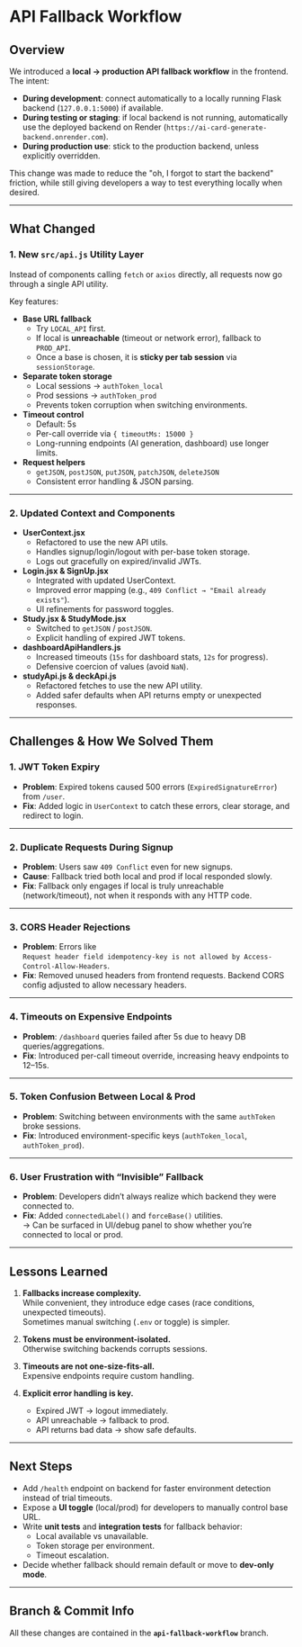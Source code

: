 # API Fallback Workflow

## Overview

We introduced a **local → production API fallback workflow** in the frontend.  
The intent:

- **During development**: connect automatically to a locally running Flask backend (`127.0.0.1:5000`) if available.
- **During testing or staging**: if local backend is not running, automatically use the deployed backend on Render (`https://ai-card-generate-backend.onrender.com`).
- **During production use**: stick to the production backend, unless explicitly overridden.

This change was made to reduce the "oh, I forgot to start the backend" friction, while still giving developers a way to test everything locally when desired.

---

## What Changed

### 1. New `src/api.js` Utility Layer

Instead of components calling `fetch` or `axios` directly, all requests now go through a single API utility.

Key features:

- **Base URL fallback**
  - Try `LOCAL_API` first.
  - If local is **unreachable** (timeout or network error), fallback to `PROD_API`.
  - Once a base is chosen, it is **sticky per tab session** via `sessionStorage`.
- **Separate token storage**
  - Local sessions → `authToken_local`
  - Prod sessions → `authToken_prod`
  - Prevents token corruption when switching environments.
- **Timeout control**
  - Default: 5s
  - Per-call override via `{ timeoutMs: 15000 }`
  - Long-running endpoints (AI generation, dashboard) use longer limits.
- **Request helpers**
  - `getJSON`, `postJSON`, `putJSON`, `patchJSON`, `deleteJSON`
  - Consistent error handling & JSON parsing.

---

### 2. Updated Context and Components

- **UserContext.jsx**
  - Refactored to use the new API utils.
  - Handles signup/login/logout with per-base token storage.
  - Logs out gracefully on expired/invalid JWTs.
- **Login.jsx & SignUp.jsx**
  - Integrated with updated UserContext.
  - Improved error mapping (e.g., `409 Conflict → "Email already exists"`).
  - UI refinements for password toggles.
- **Study.jsx & StudyMode.jsx**
  - Switched to `getJSON` / `postJSON`.
  - Explicit handling of expired JWT tokens.
- **dashboardApiHandlers.js**
  - Increased timeouts (`15s` for dashboard stats, `12s` for progress).
  - Defensive coercion of values (avoid `NaN`).
- **studyApi.js & deckApi.js**
  - Refactored fetches to use the new API utility.
  - Added safer defaults when API returns empty or unexpected responses.

---

## Challenges & How We Solved Them

### 1. JWT Token Expiry

- **Problem**: Expired tokens caused 500 errors (`ExpiredSignatureError`) from `/user`.
- **Fix**: Added logic in `UserContext` to catch these errors, clear storage, and redirect to login.

---

### 2. Duplicate Requests During Signup

- **Problem**: Users saw `409 Conflict` even for new signups.
- **Cause**: Fallback tried both local and prod if local responded slowly.
- **Fix**: Fallback only engages if local is truly unreachable (network/timeout), not when it responds with any HTTP code.

---

### 3. CORS Header Rejections

- **Problem**: Errors like  
  `Request header field idempotency-key is not allowed by Access-Control-Allow-Headers`.
- **Fix**: Removed unused headers from frontend requests. Backend CORS config adjusted to allow necessary headers.

---

### 4. Timeouts on Expensive Endpoints

- **Problem**: `/dashboard` queries failed after 5s due to heavy DB queries/aggregations.
- **Fix**: Introduced per-call timeout override, increasing heavy endpoints to 12–15s.

---

### 5. Token Confusion Between Local & Prod

- **Problem**: Switching between environments with the same `authToken` broke sessions.
- **Fix**: Introduced environment-specific keys (`authToken_local`, `authToken_prod`).

---

### 6. User Frustration with “Invisible” Fallback

- **Problem**: Developers didn’t always realize which backend they were connected to.
- **Fix**: Added `connectedLabel()` and `forceBase()` utilities.  
  → Can be surfaced in UI/debug panel to show whether you’re connected to local or prod.

---

## Lessons Learned

1. **Fallbacks increase complexity.**  
   While convenient, they introduce edge cases (race conditions, unexpected timeouts).  
   Sometimes manual switching (`.env` or toggle) is simpler.

2. **Tokens must be environment-isolated.**  
   Otherwise switching backends corrupts sessions.

3. **Timeouts are not one-size-fits-all.**  
   Expensive endpoints require custom handling.

4. **Explicit error handling is key.**
   - Expired JWT → logout immediately.
   - API unreachable → fallback to prod.
   - API returns bad data → show safe defaults.

---

## Next Steps

- Add `/health` endpoint on backend for faster environment detection instead of trial timeouts.
- Expose a **UI toggle** (local/prod) for developers to manually control base URL.
- Write **unit tests** and **integration tests** for fallback behavior:
  - Local available vs unavailable.
  - Token storage per environment.
  - Timeout escalation.
- Decide whether fallback should remain default or move to **dev-only mode**.

---

## Branch & Commit Info

All these changes are contained in the **`api-fallback-workflow`** branch.
